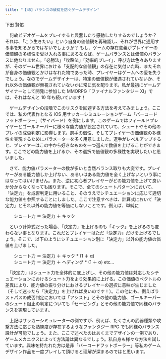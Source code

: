 ```yaml
---
title: "【45】バランスの破綻を防ぐゲームデザイン"
---
```



下田 賢佑


　何故ビデオゲームをプレイすると興奮したり感動したりするのでしょうか？ それは、「こう生きたい」という自身の価値観を再確認し、それが世界に通用する事を知るからではないでしょうか？ もし、ゲームの存在意義がプレイヤーの価値観の多様性を受け入れる事にあるならば、ゲームバランスとは価値のバランスに他なりません。「必勝法」「攻略法」「効率的プレイ」、呼び方は色々ありますが、そのゲーム世界における「支配的な価値観」の存在に気付いた時、またそれが自身の価値観とかけはなれた物であった時、プレイヤーはゲームへの愛を失うでしょう。なのでゲームデザイナーは、特定の価値観が優遇されていないか、それ以外の価値観が無視されていないかに常に気を配ります。私が最初にゲームデザイナーとして開発に参加した MMORPG「ファイナルファンタジー XI」では、それはなんと 10 年も続いています！

　ゲームデザインの段階でこのリスクを回避する方法を考えてみましょう。ここでは、私の代表作となる iOS 用サッカーシミュレーションゲーム「バーコードフットボーラー」（サイバード）を例にします。このゲームではフィールドプレイヤーとゴールキーパーに様々な能力値が設定されていて、シュートやその他のプレイの成否判定に影響します。選手の個性、そしてプレイヤーの価値観の多様性を実現するためにパラメーターを多く用意しました。選手がレベルアップすると、プレイヤーはこの中から好きなものを一つ選んで数値を上げることができます。ここでどの能力値を上げるか、その選択で価値観の多様性を実現したいと思いました。

　さて、能力値パラメーターの数が多いと当然バランス取りも大変です。プレイヤーがある能力値しか上げない、あるいはある能力値を全く上げないという事にはなってはいけません。また、逆に初心者プレイヤーがどの能力値を上げて良いか分からなくなっても困ります。そこで、全てのシュートパターンにおいて、「決定力」を成否判定に用いること、そのうえでシチュエーションに応じて適切な能力値を参照することにしました。ここで注意すべきは、計算式において「決定力」とそれ以外の能力値を等価にしないことです。例えば、単純に

　　シュート力 ＝ 決定力 ＋ キック

　という計算式だった場合、「決定力」を上げるのも「キック」を上げるのも変わらない事となります。これだとプレイヤーはただ「決定力」だけを上げるでしょう。そこで、以下のようにシチュエーション別に「決定力」以外の能力値の価値を上げました。

　　シュート力 ＝ 決定力 ＋ キック \* (1 ＋ α)  
　　シュート力 ＝ 決定力 ＋ ヘディング \* (1 ＋ α) etc…

　「決定力」はシュート力を全体的に底上げし、その他の能力値は対応したシチュエーションにおけるシュート力をより効果的に上げる。この価値のベクトルの差異により、能力値の振り分けにおけるプレイヤーの選択に意味が生じました（そして迷ったら「決定力」を上げれば良いのです！）。この他にも、例えばラストパスの成否判定においては「アシスト」とその他の能力値、ゴールキーパーのシュート阻止の判定についても「セービング」とその他の能力値で同様のバランスを実現しています。

　上記はサッカーシミュレーターの例ですが、例えば、たくさんの武器種類や攻撃方法に応じた熟練度が存在するようなファンタジー RPG でも同様のバランス設計が可能でしょう。また、ここで述べたのはあくまでデザインの一例であり、ゲームメカニクスによって方法論は異なるでしょう。私自身も様々な方法を試しています。興味を持たれた方は是非「バーコードフットボーラー」等私のゲームデザイン作品を一度プレイして頂けると理解が深まるのではと思います。
